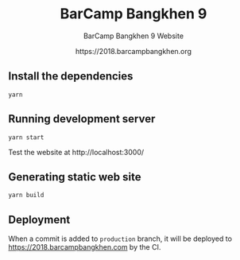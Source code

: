 <h1 align="center">BarCamp Bangkhen 9</h1>

<p align="center">BarCamp Bangkhen 9 Website</p>

<p align="center">https://2018.barcampbangkhen.org</p>

## Install the dependencies

```
yarn
```

## Running development server

```
yarn start
```

Test the website at http://localhost:3000/

## Generating static web site

```
yarn build
```

## Deployment

When a commit is added to `production` branch, it will be deployed to https://2018.barcampbangkhen.com by the CI.

